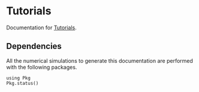 # Tutorials

Documentation for [Tutorials](https://github.com/control-toolbox/Tutorials.jl).

## Dependencies

All the numerical simulations to generate this documentation are performed with the following packages.

```@example
using Pkg
Pkg.status()
```
